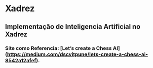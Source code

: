 # Xadrez
## Implementação de Inteligencia Artificial no Xadrez
### Site como Referencia: [Let’s create a Chess AI] (https://medium.com/dscvitpune/lets-create-a-chess-ai-8542a12afef).
